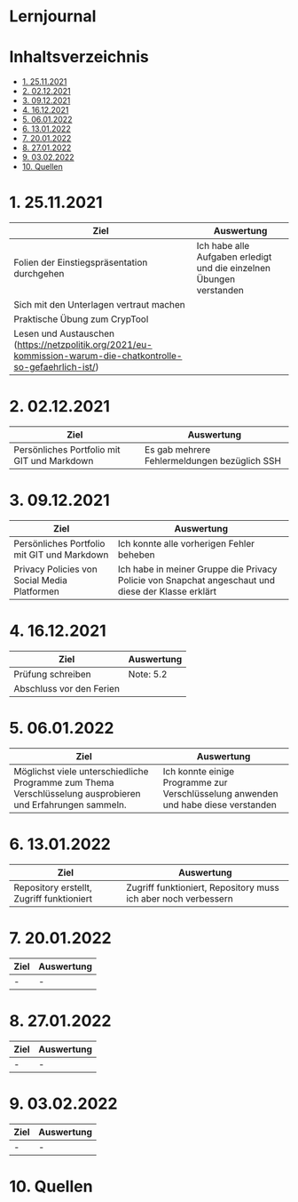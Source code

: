 # Lernjournal <!-- omit in toc -->

# Inhaltsverzeichnis <!-- omit in toc -->

- [1. 25.11.2021](#1-25112021)
- [2. 02.12.2021](#2-02122021)
- [3. 09.12.2021](#3-09122021)
- [4. 16.12.2021](#4-16122021)
- [5. 06.01.2022](#5-06012022)
- [6. 13.01.2022](#6-13012022)
- [7. 20.01.2022](#7-20012022)
- [8. 27.01.2022](#8-27012022)
- [9. 03.02.2022](#9-03022022)
- [10. Quellen](#10-quellen)

# 1. 25.11.2021

| Ziel                                        | Auswertung |
| ------------------------------------------- | ---------- |
| Folien der Einstiegspräsentation durchgehen | Ich habe alle Aufgaben erledigt und die einzelnen Übungen verstanden        |
| Sich mit den Unterlagen vertraut machen     |         |
| Praktische Übung zum CrypTool               |         |
| Lesen und Austauschen<br />(https://netzpolitik.org/2021/eu-kommission-warum-die-chatkontrolle-so-gefaehrlich-ist/) |

# 2. 02.12.2021

| Ziel                                        | Auswertung                                                                 |
| ------------------------------------------- | -------------------------------------------------------------------------- |
| Persönliches Portfolio mit GIT und Markdown | Es gab mehrere Fehlermeldungen bezüglich SSH |

# 3. 09.12.2021

| Ziel                                         | Auswertung                                                                         |
| -------------------------------------------- | ---------------------------------------------------------------------------------- |
| Persönliches Portfolio mit GIT und Markdown  | Ich konnte alle vorherigen Fehler beheben |
| Privacy Policies von Social Media Platformen | Ich habe in meiner Gruppe die Privacy Policie von Snapchat angeschaut und diese der Klasse erklärt |

# 4. 16.12.2021

| Ziel | Auswertung |
| ---- | ---------- |
| Prüfung schreiben  | Note: 5.2 |
| Abschluss vor den Ferien |  |

# 5. 06.01.2022

| Ziel | Auswertung |
| ---- | ---------- |
| Möglichst viele unterschiedliche Programme zum Thema Verschlüsselung ausprobieren und Erfahrungen sammeln.     |   Ich konnte einige Programme zur Verschlüsselung anwenden und habe diese verstanden         |

# 6. 13.01.2022

| Ziel | Auswertung |
| ---- | ---------- |
| Repository erstellt, Zugriff funktioniert| Zugriff funktioniert, Repository muss ich aber noch verbessern
	
# 7. 20.01.2022

| Ziel | Auswertung |
| ---- | ---------- |
| -     | -           |

# 8. 27.01.2022

| Ziel | Auswertung |
| ---- | ---------- |
| -     |  -         |

# 9. 03.02.2022

| Ziel | Auswertung |
| ---- | ---------- |
|  -    |  -          |

# 10. Quellen
